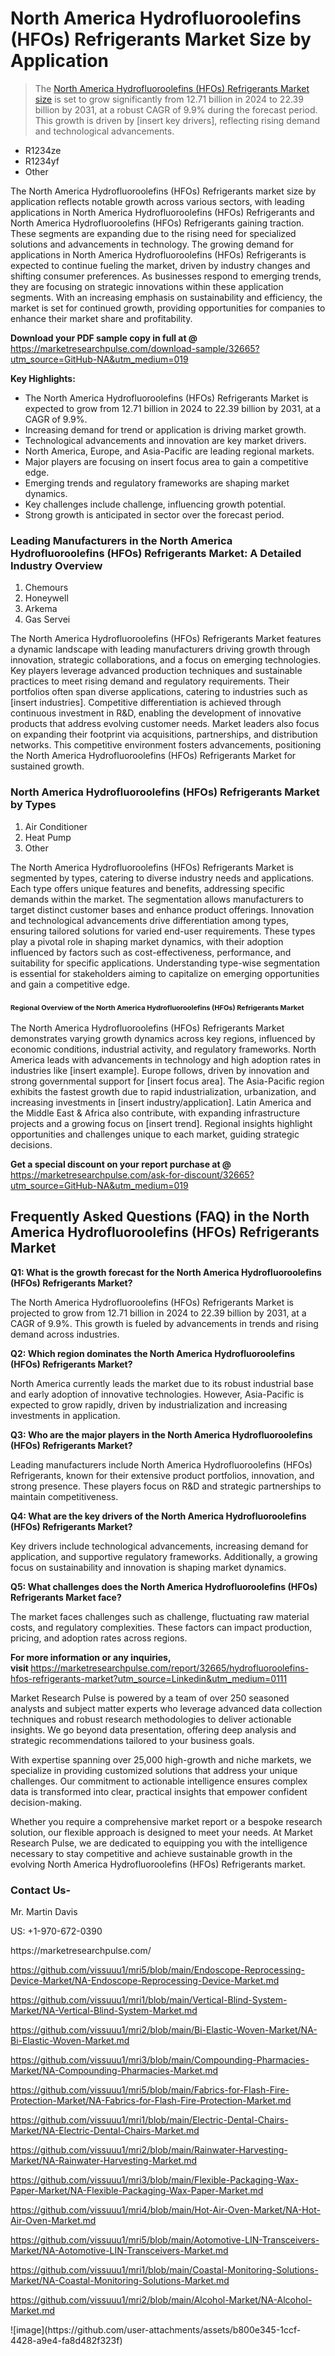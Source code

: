 <h1>North America Hydrofluoroolefins (HFOs) Refrigerants Market&nbsp;Size by Application</h1><blockquote><p>The <a href="https://marketresearchpulse.com/download-sample/32665?utm_source=GitHub-NA&amp;utm_medium=019">North America Hydrofluoroolefins (HFOs) Refrigerants Market size</a> is set to grow significantly from 12.71 billion in 2024 to 22.39 billion by 2031, at a robust CAGR of 9.9% during the forecast period. This growth is driven by [insert key drivers], reflecting rising demand and technological advancements.</p></blockquote><ul><li>R1234ze<li> R1234yf<li> Other</li></ul><p>The North America Hydrofluoroolefins (HFOs) Refrigerants market size by application reflects notable growth across various sectors, with leading applications in North America Hydrofluoroolefins (HFOs) Refrigerants and North America Hydrofluoroolefins (HFOs) Refrigerants gaining traction. These segments are expanding due to the rising need for specialized solutions and advancements in technology. The growing demand for applications in North America Hydrofluoroolefins (HFOs) Refrigerants is expected to continue fueling the market, driven by industry changes and shifting consumer preferences. As businesses respond to emerging trends, they are focusing on strategic innovations within these application segments. With an increasing emphasis on sustainability and efficiency, the market is set for continued growth, providing opportunities for companies to enhance their market share and profitability.</p><p><strong>Download your PDF sample copy in full at @ </strong><a href="https://marketresearchpulse.com/download-sample/32665?utm_source=GitHub-NA&amp;utm_medium=019">https://marketresearchpulse.com/download-sample/32665?utm_source=GitHub-NA&amp;utm_medium=019</a></p><p><strong>Key Highlights: </strong></p><ul><li>The North America Hydrofluoroolefins (HFOs) Refrigerants Market is expected to grow from 12.71 billion in 2024 to 22.39 billion by 2031, at a CAGR of 9.9%.</li><li>Increasing demand for trend or application is driving market growth.</li><li>Technological advancements and innovation are key market drivers.</li><li>North America, Europe, and Asia-Pacific are leading regional markets.</li><li>Major players are focusing on insert focus area to gain a competitive edge.</li><li>Emerging trends and regulatory frameworks are shaping market dynamics.</li><li>Key challenges include challenge, influencing growth potential.</li><li>Strong growth is anticipated in sector over the forecast period.</li></ul><h3>Leading Manufacturers in the North America Hydrofluoroolefins (HFOs) Refrigerants Market: A Detailed Industry Overview</h3><ol><li>Chemours</li><li>Honeywell</li><li>Arkema</li><li>Gas Servei</li></ol><div class="flex max-w-full flex-col flex-grow"><div class="min-h-8 text-message flex w-full flex-col items-end gap-2 whitespace-normal break-words [.text-message+&amp;]:mt-5" dir="auto" data-message-author-role="assistant" data-message-id="fd8432e4-4910-450d-b182-61b7bfb0a01f" data-message-model-slug="gpt-4o"><div class="flex w-full flex-col gap-1 empty:hidden first:pt-[3px]"><div class="markdown prose w-full break-words dark:prose-invert light"><p>The North America Hydrofluoroolefins (HFOs) Refrigerants Market features a dynamic landscape with leading manufacturers driving growth through innovation, strategic collaborations, and a focus on emerging technologies. Key players leverage advanced production techniques and sustainable practices to meet rising demand and regulatory requirements. Their portfolios often span diverse applications, catering to industries such as [insert industries]. Competitive differentiation is achieved through continuous investment in R&amp;D, enabling the development of innovative products that address evolving customer needs. Market leaders also focus on expanding their footprint via acquisitions, partnerships, and distribution networks. This competitive environment fosters advancements, positioning the North America Hydrofluoroolefins (HFOs) Refrigerants Market for sustained growth.</p></div></div></div></div><h3>North America Hydrofluoroolefins (HFOs) Refrigerants Market by Types</h3><ol><li>Air Conditioner<li> Heat Pump<li> Other</li></ol><div class="flex max-w-full flex-col flex-grow"><div class="min-h-8 text-message flex w-full flex-col items-end gap-2 whitespace-normal break-words [.text-message+&amp;]:mt-5" dir="auto" data-message-author-role="assistant" data-message-id="084470be-0bb7-4664-bddf-5156b4f41249" data-message-model-slug="gpt-4o-mini"><div class="flex w-full flex-col gap-1 empty:hidden first:pt-[3px]"><div class="markdown prose w-full break-words dark:prose-invert light"><p>The North America Hydrofluoroolefins (HFOs) Refrigerants Market is segmented by types, catering to diverse industry needs and applications. Each type offers unique features and benefits, addressing specific demands within the market. The segmentation allows manufacturers to target distinct customer bases and enhance product offerings. Innovation and technological advancements drive differentiation among types, ensuring tailored solutions for varied end-user requirements. These types play a pivotal role in shaping market dynamics, with their adoption influenced by factors such as cost-effectiveness, performance, and suitability for specific applications. Understanding type-wise segmentation is essential for stakeholders aiming to capitalize on emerging opportunities and gain a competitive edge.</p></div></div></div></div><h3><span style="font-size: 11px;">Regional Overview of the North America Hydrofluoroolefins (HFOs) Refrigerants Market</span></h3><div class="flex max-w-full flex-col flex-grow"><div class="min-h-8 text-message flex w-full flex-col items-end gap-2 whitespace-normal break-words [.text-message+&amp;]:mt-5" dir="auto" data-message-author-role="assistant" data-message-id="e9038762-ce64-4e30-91c9-9bd413514231" data-message-model-slug="gpt-4o-mini"><div class="flex w-full flex-col gap-1 empty:hidden first:pt-[3px]"><div class="markdown prose w-full break-words dark:prose-invert light"><p>The North America Hydrofluoroolefins (HFOs) Refrigerants Market demonstrates varying growth dynamics across key regions, influenced by economic conditions, industrial activity, and regulatory frameworks. North America leads with advancements in technology and high adoption rates in industries like [insert example]. Europe follows, driven by innovation and strong governmental support for [insert focus area]. The Asia-Pacific region exhibits the fastest growth due to rapid industrialization, urbanization, and increasing investments in [insert industry/application]. Latin America and the Middle East &amp; Africa also contribute, with expanding infrastructure projects and a growing focus on [insert trend]. Regional insights highlight opportunities and challenges unique to each market, guiding strategic decisions.</p></div></div></div></div><p><strong>Get a special discount on your report purchase at @ </strong><a href="https://marketresearchpulse.com/ask-for-discount/32665?utm_source=GitHub-NA&amp;utm_medium=019">https://marketresearchpulse.com/ask-for-discount/32665?utm_source=GitHub-NA&amp;utm_medium=019</a></p><h2>Frequently Asked Questions (FAQ) in the North America Hydrofluoroolefins (HFOs) Refrigerants Market</h2><p><strong>Q1: What is the growth forecast for the North America Hydrofluoroolefins (HFOs) Refrigerants Market?</strong></p><p>The North America Hydrofluoroolefins (HFOs) Refrigerants Market is projected to grow from 12.71 billion in 2024 to 22.39 billion by 2031, at a CAGR of 9.9%. This growth is fueled by advancements in trends and rising demand across industries.</p><p><strong>Q2: Which region dominates the North America Hydrofluoroolefins (HFOs) Refrigerants Market?</strong></p><p>North America currently leads the market due to its robust industrial base and early adoption of innovative technologies. However, Asia-Pacific is expected to grow rapidly, driven by industrialization and increasing investments in application.</p><p><strong>Q3: Who are the major players in the North America Hydrofluoroolefins (HFOs) Refrigerants Market?</strong></p><p>Leading manufacturers include North America Hydrofluoroolefins (HFOs) Refrigerants, known for their extensive product portfolios, innovation, and strong presence. These players focus on R&amp;D and strategic partnerships to maintain competitiveness.</p><p><strong>Q4: What are the key drivers of the North America Hydrofluoroolefins (HFOs) Refrigerants Market?</strong></p><p>Key drivers include technological advancements, increasing demand for application, and supportive regulatory frameworks. Additionally, a growing focus on sustainability and innovation is shaping market dynamics.</p><p><strong>Q5: What challenges does the North America Hydrofluoroolefins (HFOs) Refrigerants Market face?</strong></p><p>The market faces challenges such as challenge, fluctuating raw material costs, and regulatory complexities. These factors can impact production, pricing, and adoption rates across regions.</p><p><strong>For more information or any inquiries, visit&nbsp;</strong><a href="https://marketresearchpulse.com/report/32665/hydrofluoroolefins-hfos-refrigerants-market?utm_source=Linkedin&utm_medium=0111">https://marketresearchpulse.com/report/32665/hydrofluoroolefins-hfos-refrigerants-market?utm_source=Linkedin&utm_medium=0111</a></p><p>Market Research Pulse is powered by a team of over 250 seasoned analysts and subject matter experts who leverage advanced data collection techniques and robust research methodologies to deliver actionable insights. We go beyond data presentation, offering deep analysis and strategic recommendations tailored to your business goals.</p><p>With expertise spanning over 25,000 high-growth and niche markets, we specialize in providing customized solutions that address your unique challenges. Our commitment to actionable intelligence ensures complex data is transformed into clear, practical insights that empower confident decision-making.</p><p>Whether you require a comprehensive market report or a bespoke research solution, our flexible approach is designed to meet your needs. At Market Research Pulse, we are dedicated to equipping you with the intelligence necessary to stay competitive and achieve sustainable growth in the evolving North America Hydrofluoroolefins (HFOs) Refrigerants market.</p><h3><strong>Contact Us-</strong></h3><p>Mr. Martin Davis</p><p>US: +1-970-672-0390</p><p>https://marketresearchpulse.com/</p><p><a href="https://github.com/vissuuu1/mri5/blob/main/Endoscope-Reprocessing-Device-Market/NA-Endoscope-Reprocessing-Device-Market.md">https://github.com/vissuuu1/mri5/blob/main/Endoscope-Reprocessing-Device-Market/NA-Endoscope-Reprocessing-Device-Market.md</a></p><p><a href="https://github.com/vissuuu1/mri1/blob/main/Vertical-Blind-System-Market/NA-Vertical-Blind-System-Market.md">https://github.com/vissuuu1/mri1/blob/main/Vertical-Blind-System-Market/NA-Vertical-Blind-System-Market.md</a></p><p><a href="https://github.com/vissuuu1/mri2/blob/main/Bi-Elastic-Woven-Market/NA-Bi-Elastic-Woven-Market.md">https://github.com/vissuuu1/mri2/blob/main/Bi-Elastic-Woven-Market/NA-Bi-Elastic-Woven-Market.md</a></p><p><a href="https://github.com/vissuuu1/mri3/blob/main/Compounding-Pharmacies-Market/NA-Compounding-Pharmacies-Market.md">https://github.com/vissuuu1/mri3/blob/main/Compounding-Pharmacies-Market/NA-Compounding-Pharmacies-Market.md</a></p><p><a href="https://github.com/vissuuu1/mri5/blob/main/Fabrics-for-Flash-Fire-Protection-Market/NA-Fabrics-for-Flash-Fire-Protection-Market.md">https://github.com/vissuuu1/mri5/blob/main/Fabrics-for-Flash-Fire-Protection-Market/NA-Fabrics-for-Flash-Fire-Protection-Market.md</a></p><p><a href="https://github.com/vissuuu1/mri1/blob/main/Electric-Dental-Chairs-Market/NA-Electric-Dental-Chairs-Market.md">https://github.com/vissuuu1/mri1/blob/main/Electric-Dental-Chairs-Market/NA-Electric-Dental-Chairs-Market.md</a></p><p><a href="https://github.com/vissuuu1/mri2/blob/main/Rainwater-Harvesting-Market/NA-Rainwater-Harvesting-Market.md">https://github.com/vissuuu1/mri2/blob/main/Rainwater-Harvesting-Market/NA-Rainwater-Harvesting-Market.md</a></p><p><a href="https://github.com/vissuuu1/mri3/blob/main/Flexible-Packaging-Wax-Paper-Market/NA-Flexible-Packaging-Wax-Paper-Market.md">https://github.com/vissuuu1/mri3/blob/main/Flexible-Packaging-Wax-Paper-Market/NA-Flexible-Packaging-Wax-Paper-Market.md</a></p><p><a href="https://github.com/vissuuu1/mri4/blob/main/Hot-Air-Oven-Market/NA-Hot-Air-Oven-Market.md">https://github.com/vissuuu1/mri4/blob/main/Hot-Air-Oven-Market/NA-Hot-Air-Oven-Market.md</a></p><p><a href="https://github.com/vissuuu1/mri5/blob/main/Aotomotive-LIN-Transceivers-Market/NA-Aotomotive-LIN-Transceivers-Market.md">https://github.com/vissuuu1/mri5/blob/main/Aotomotive-LIN-Transceivers-Market/NA-Aotomotive-LIN-Transceivers-Market.md</a></p><p><a href="https://github.com/vissuuu1/mri1/blob/main/Coastal-Monitoring-Solutions-Market/NA-Coastal-Monitoring-Solutions-Market.md">https://github.com/vissuuu1/mri1/blob/main/Coastal-Monitoring-Solutions-Market/NA-Coastal-Monitoring-Solutions-Market.md</a></p><p><a href="https://github.com/vissuuu1/mri2/blob/main/Alcohol-Market/NA-Alcohol-Market.md">https://github.com/vissuuu1/mri2/blob/main/Alcohol-Market/NA-Alcohol-Market.md</a></p>
![image](https://github.com/user-attachments/assets/b800e345-1ccf-4428-a9e4-fa8d482f323f)
